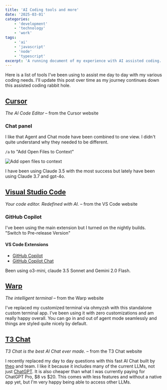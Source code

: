 ```yaml
---
title: 'AI Coding tools and more'
date: '2025-03-01'
categories:
    - 'development'
    - 'technology'
    - 'work'
tags:
    - 'ai'
    - 'javascript'
    - 'node'
    - 'typescript'
excerpt: 'A running document of my experience with AI assisted coding.'
---
```


Here is a list of tools I've been using to assist me day to day with my various coding needs. I'll update this post over time as my journey continues down this assisted coding rabbit hole.

## [Cursor](https://www.cursor.com)

_The AI Code Editor_ – from the Cursor website 

### Chat panel

I like that Agent and Chat mode have been combined to one view. I didn't quite understand why they needed to be different.

`/a` to "Add Open Files to Context"

![Add open files to context](./cursor-add-open-files.jpg)

I have been using Claude 3.5 with the most success but lately have been using Claude 3.7 and gpt-4o.

## [Visual Studio Code](https://code.visualstudio.com)

_Your code editor. Redefined with AI._  – from the VS Code website

### GitHub Copilot

I've been using the main extension but I turned on the nightly builds. "Switch to Pre-release Version"

#### VS Code Extensions

- [GitHub Copilot](https://marketplace.visualstudio.com/items?itemName=GitHub.copilot)
- [GitHub Copilot Chat](https://marketplace.visualstudio.com/items?itemName=GitHub.copilot-chat)

Been using o3-mini, claude 3.5 Sonnet and Gemini 2.0 Flash.

## [Warp]()

_The intelligent terminal_ – from the Warp website

I've replaced my customized terminal via ohmyzsh with this standalone custom terminal app. I've been using it with zero customizations and am really happy overall. You can go in and out of agent mode seamlessly and things are styled quite nicely by default.

## [T3 Chat](https://t3.chat)

_T3 Chat is the best AI Chat ever made._ – from the T3 Chat website

I recently replaced my day to day questions with this fast AI Chat built by [theo](https://t3.gg) and team. I like it because it includes many of the current LLMs, not just [ChatGPT](https://chatgpt.com). It is also cheaper than what I was currently paying for ChatGPT Pro, $8 vs $20. This comes with less features and without a native app yet, but I'm very happy being able to access other LLMs.
